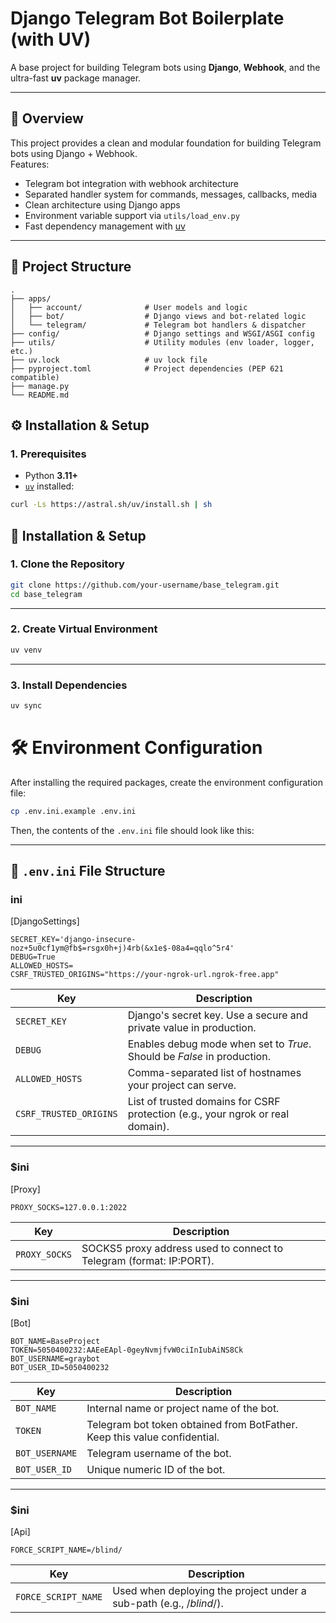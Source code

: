 # Django Telegram Bot Boilerplate (with UV)

A base project for building Telegram bots using **Django**, **Webhook**, and the ultra-fast **uv** package manager.

---

## 🚀 Overview

This project provides a clean and modular foundation for building Telegram bots using Django + Webhook.  
Features:

- Telegram bot integration with webhook architecture
- Separated handler system for commands, messages, callbacks, media
- Clean architecture using Django apps
- Environment variable support via `utils/load_env.py`
- Fast dependency management with [uv](https://github.com/astral-sh/uv)

---

## 📂 Project Structure

```text
.
├── apps/
│   ├── account/              # User models and logic
│   ├── bot/                  # Django views and bot-related logic
│   └── telegram/             # Telegram bot handlers & dispatcher
├── config/                   # Django settings and WSGI/ASGI config
├── utils/                    # Utility modules (env loader, logger, etc.)
├── uv.lock                   # uv lock file
├── pyproject.toml            # Project dependencies (PEP 621 compatible)
├── manage.py
└── README.md
```

## ⚙️ Installation & Setup

### 1. Prerequisites

- Python **3.11+**
- [`uv`](https://github.com/astral-sh/uv) installed:

```bash
curl -Ls https://astral.sh/uv/install.sh | sh
```
## 🚀 Installation & Setup

### 1. Clone the Repository

```bash
git clone https://github.com/your-username/base_telegram.git
cd base_telegram
```

---

### 2. Create Virtual Environment

```bash
uv venv
```

---

### 3. Install Dependencies

```bash
uv sync
```

# 🛠 Environment Configuration

After installing the required packages, create the environment configuration file:

```bash
cp .env.ini.example .env.ini
```

Then, the contents of the `.env.ini` file should look like this:

---

## 🧩 `.env.ini` File Structure

### ini
[DjangoSettings]
```
SECRET_KEY='django-insecure-noz+5u0cf1ym@fb$=rsgx0h+j)4rb(&x1e$-08a4=qqlo^5r4'
DEBUG=True
ALLOWED_HOSTS=
CSRF_TRUSTED_ORIGINS="https://your-ngrok-url.ngrok-free.app"
```

| Key                    | Description                                                                 |
|------------------------|-----------------------------------------------------------------------------|
| `SECRET_KEY`           | Django's secret key. Use a secure and private value in production.          |
| `DEBUG`                | Enables debug mode when set to $True$. Should be $False$ in production.     |
| `ALLOWED_HOSTS`        | Comma-separated list of hostnames your project can serve.                   |
| `CSRF_TRUSTED_ORIGINS` | List of trusted domains for CSRF protection (e.g., your ngrok or real domain). |

---

### $ini
[Proxy]
```
PROXY_SOCKS=127.0.0.1:2022
```

| Key           | Description                                                             |
|---------------|-------------------------------------------------------------------------|
| `PROXY_SOCKS` | SOCKS5 proxy address used to connect to Telegram (format: IP:PORT).     |

---

### $ini
[Bot]
```
BOT_NAME=BaseProject
TOKEN=5050400232:AAEeEApl-0geyNvmjfvW0ciInIubAiNS8Ck
BOT_USERNAME=graybot
BOT_USER_ID=5050400232
```

| Key             | Description                                                                 |
|------------------|-----------------------------------------------------------------------------|
| `BOT_NAME`       | Internal name or project name of the bot.                                   |
| `TOKEN`          | Telegram bot token obtained from BotFather. Keep this value confidential.   |
| `BOT_USERNAME`   | Telegram username of the bot.                                                |
| `BOT_USER_ID`    | Unique numeric ID of the bot.                                                |

---

### $ini
[Api]
```
FORCE_SCRIPT_NAME=/blind/
```

| Key                 | Description                                                                 |
|---------------------|-----------------------------------------------------------------------------|
| `FORCE_SCRIPT_NAME` | Used when deploying the project under a sub-path (e.g., $/blind/$).         |
